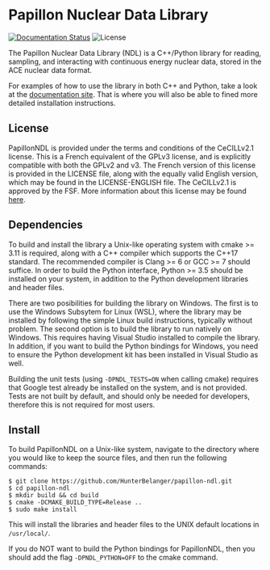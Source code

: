 # Papillon Nuclear Data Library
[![Documentation Status](https://readthedocs.org/projects/papillon-ndl/badge/?version=latest)](https://papillon-ndl.readthedocs.io/en/latest/?badge=latest)
![License](https://img.shields.io/badge/License-CeCILL%20v2.1-brightgreen)

The Papillon Nuclear Data Library (NDL) is a C++/Python library for reading,
sampling, and interacting with continuous energy nuclear data, stored in the ACE
nuclear data format.

For examples of how to use the library in both C++ and Python, take a look at
the [documentation site](https://papillon-ndl.readthedocs.io). That is where you
will also be able to fined more detailed installation instructions.

## License
PapillonNDL is provided under the terms and conditions of the CeCILLv2.1
license. This is a French equivalent of the GPLv3 license, and is explicitly
compatible with both the GPLv2 and v3. The French version of this license is
provided in the LICENSE file, along with the equally valid English version, which
may be found in the LICENSE-ENGLISH file. The CeCILLv2.1 is approved by the FSF.
More information about this license may be found [here](https://cecill.info/).

## Dependencies
To build and install the library a Unix-like operating system with cmake >= 3.11
is required, along with a C++ compiler which supports the C++17 standard. The
recommended compiler is Clang >= 6 or GCC >= 7 should suffice. In order to
build the Python interface, Python >= 3.5 should be installed on your system, in
addition to the Python development libraries and header files.

There are two posibilities for building the library on Windows. The first is to use
the Windows Subsytem for Linux (WSL), where the library may be installed by following
the simple Linux build instructions, typically without problem. The second option
is to build the library to run natively on Windows. This requires having Visual
Studio installed to compile the library. In addition, if you want to build the
Python bindings for Windows, you need to ensure the Python development kit has been
installed in Visual Studio as well.

Building the unit tests (using ```-DPNDL_TESTS=ON``` when calling cmake)
requires that Google test already be installed on the system, and is not
provided. Tests are not built by default, and should only be needed for
developers, therefore this is not required for most users.

## Install
To build PapillonNDL on a Unix-like system, navigate to the directory where you
would like to keep the source files, and then run the following commands:
```
$ git clone https://github.com/HunterBelanger/papillon-ndl.git
$ cd papillon-ndl
$ mkdir build && cd build
$ cmake -DCMAKE_BUILD_TYPE=Release ..
$ sudo make install
```
This will install the libraries and header files to the UNIX default locations
in ```/usr/local/```.

If you do NOT want to build the Python bindings for PapillonNDL, then you should
add the flag ```-DPNDL_PYTHON=OFF``` to the cmake command.
